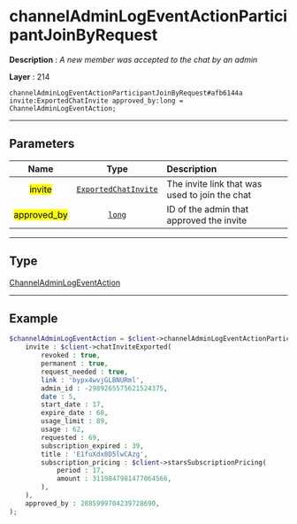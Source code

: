 # channelAdminLogEventActionParticipantJoinByRequest

**Description** : *A new member was accepted to the chat by an admin*

**Layer** : 214

```tl
channelAdminLogEventActionParticipantJoinByRequest#afb6144a invite:ExportedChatInvite approved_by:long = ChannelAdminLogEventAction;
```

---

## Parameters

| Name | Type | Description |
| :---: | :---: | :--- |
| <mark>invite</mark> | [`ExportedChatInvite`](type/ExportedChatInvite) | The invite link that was used to join the chat |
| <mark>approved_by</mark> | [`long`](type/long) | ID of the admin that approved the invite |

---

## Type

[ChannelAdminLogEventAction](type/ChannelAdminLogEventAction)

---

## Example

```php
$channelAdminLogEventAction = $client->channelAdminLogEventActionParticipantJoinByRequest(
	invite : $client->chatInviteExported(
		revoked : true,
		permanent : true,
		request_needed : true,
		link : 'bypx4wvjGLBNURml',
		admin_id : -2989265575621524375,
		date : 5,
		start_date : 17,
		expire_date : 68,
		usage_limit : 89,
		usage : 62,
		requested : 69,
		subscription_expired : 39,
		title : 'E1fuXdx8D5lwCAzg',
		subscription_pricing : $client->starsSubscriptionPricing(
			period : 17,
			amount : 3119847981477064566,
		),
	),
	approved_by : 2885999704239728690,
);
```